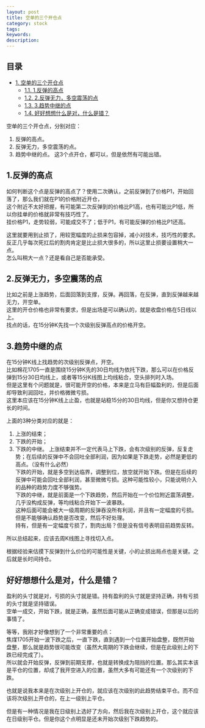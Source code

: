 ```yaml
---
layout: post
title: 空单的三个开仓点
category: stock
tags: 
keywords: 
description: 
---
```

<div id="table-of-contents">
<h2>目录</h2>
<div id="text-table-of-contents">
<ul>
<li><a href="#sec-1">1. 空单的三个开仓点</a>
<ul>
<li><a href="#sec-1-1">1.1. 1.反弹的高点</a></li>
<li><a href="#sec-1-2">1.2. 2.反弹无力，多空震荡的点</a></li>
<li><a href="#sec-1-3">1.3. 3.趋势中继的点</a></li>
<li><a href="#sec-1-4">1.4. 好好想想什么是对，什么是错？</a></li>
</ul>
</li>
</ul>
</div>
</div>



空单的三个开仓点，分别对应：  
1. 反弹的高点。
2. 反弹无力，多空震荡的点。
3. 趋势中继的点。
这3个点开仓，都可以，但是依然有可能出错。  

## 1.反弹的高点<a id="sec-1-1" name="sec-1-1"></a>

如何判断这个点是反弹的高点了？使用二次确认，之前反弹到了价格P1，开始回落了，那么我们就在P1的价格附近开仓，  
这个附近不太好把握，有可能第二次反弹到的价格比P1高，也有可能比P1低，所以你挂单的价格就非常有技巧性了。  
挂价格P1，走势较弱，可能成交不了；低于P1，有可能反弹的价格比P1还高。  

这里就要用到止损了，用较宽幅度的止损来包容掉，减小对技术，技巧性的要求。  
反正几乎每次死扛后的割肉肯定是比止损大很多的，所以这里止损要设置稍大一点。  
怎么叫稍大一点？还是看自己是否能承受。

## 2.反弹无力，多空震荡的点<a id="sec-1-2" name="sec-1-2"></a>

比如之前是上涨趋势，后面回落到支撑，反弹。再回落，在反弹，直到反弹越来越无力，开空单。  
这里的开仓价格也非常有要求，但是出场是可以确认的，就是收盘价格在5日线以上。  
找点的话，在15分钟K先找一个次级别反弹高点的价格开空。

## 3.趋势中继的点<a id="sec-1-3" name="sec-1-3"></a>

在15分钟K线上找趋势的次级别反弹点，开空。  
比如棉花1705一直是围绕15分钟K先的30日均线为依托下跌，那么可以在价格反弹到15分30日均线上，或者等15分K线图上均线粘合，空头排列时入场。  
但是这里有个问题就是，很可能开空的价格，本来是立马有巨幅盈利的，但是后面却导致利润回吐，并价格微微亏损。  
这里本应该在15分钟K线上止盈，也就是站稳15分的30日均线，但是你又想持仓更长的时间。  

上面的3种分类对应的就是： 
1. 上涨的结束；
2. 下跌的开始；
3. 下跌的中继。
上涨结束并不一定代表马上下跌，会有次级别的反弹，反复走势；在后续的反弹中不会回吐全部利润，因为如果是下跌走势，必然是更低的高点。（没有什么必然）  
下跌的开始，就是多空到达临界，调整到位，放空就开始下跌。但是在后续的反弹中可能会回吐全部利润，甚至微微亏损。这种可能性较小，只能说明介入的品种的趋势力度不够强势。  
下跌的中继，就是前面是一个下跌趋势，然后开始在一个价位附近震荡调整，几乎没构成反弹，等均线粘合开始下一波暴跌。  
这种后面可能会被大一级周期的反弹吞没所有利润，并且有一定幅度的亏损。但是不能够确认趋势是否改变，然后不好处理。  
持有，但是有一定幅度亏损了，割肉出局？但是没有信号表明目前趋势反转。  

所以总结起来，应该去周K线图上寻找切入点。  

根据经验来估摸下反弹到什么价位的可能性是关键，小的止损出局点也是关键。之后就是长时间持仓。  

## 好好想想什么是对，什么是错？<a id="sec-1-4" name="sec-1-4"></a>

盈利的头寸就是对，亏损的头寸就是错。持有盈利的头寸就是坚持正确，持有亏损的头寸就是坚持错误。  
空单一成交，开始下跌，就是正确，虽然后面可能从正确变成错误，但那是以后的事情了。  

等等，我刚才好像想到了一个非常重要的点：  
焦煤1705开始一波下跌之后，一直下跌，直到遇到一个位置开始盘整，既然开始盘整，那么就是趋势很可能改变（虽然大周期的下跌会继续，但是在此级别上的下跌已经完成了）。  
所以就会开始反弹，反弹到前期支撑，也就是转换成为阻挡的位置。那么其实本该是平仓的位置，却成了我开空进入的位置，虽然大多有可能还有一个次级别的下跌。  

也就是说我本来是在次级别上开仓的，就应该在次级别的此趋势结束平仓。而不应该将次级别上开仓的，在上一级别上平仓。  

但是有一种情况是我在日级别上选好了方向，然后我在次级别上开仓，这个就应该在日级别平仓。但是你这个点明显是还未开始次级别下跌趋势的。  
